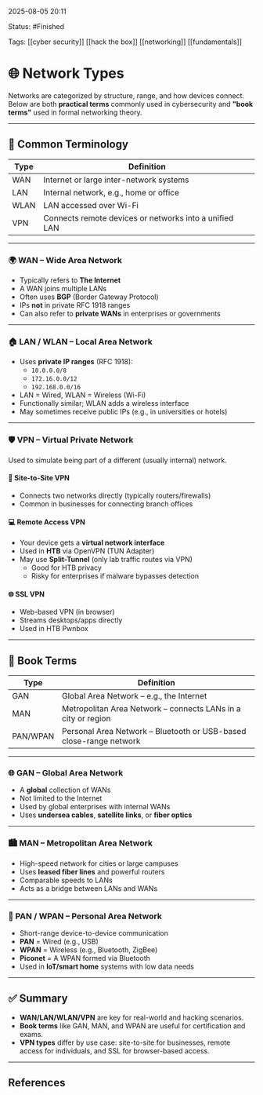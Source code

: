 2025-08-05 20:11

Status: #Finished 

Tags: [[cyber security]] [[hack the box]] [[networking]] [[fundamentals]] 


#  🌐 Network Types

Networks are categorized by structure, range, and how devices connect. Below are both **practical terms** commonly used in cybersecurity and **"book terms"** used in formal networking theory.

---

## 🧰 Common Terminology

| **Type**   | **Definition**                                                        |
|------------|------------------------------------------------------------------------|
| WAN        | Internet or large inter-network systems                                |
| LAN        | Internal network, e.g., home or office                                 |
| WLAN       | LAN accessed over Wi-Fi                                                |
| VPN        | Connects remote devices or networks into a unified LAN                 |

---

### 🌍 WAN – Wide Area Network
- Typically refers to **The Internet**
- A WAN joins multiple LANs
- Often uses **BGP** (Border Gateway Protocol)
- IPs **not** in private RFC 1918 ranges
- Can also refer to **private WANs** in enterprises or governments

---

### 🏠 LAN / WLAN – Local Area Network
- Uses **private IP ranges** (RFC 1918):
  - `10.0.0.0/8`
  - `172.16.0.0/12`
  - `192.168.0.0/16`
- LAN = Wired, WLAN = Wireless (Wi-Fi)
- Functionally similar; WLAN adds a wireless interface
- May sometimes receive public IPs (e.g., in universities or hotels)

---

### 🛡️ VPN – Virtual Private Network
Used to simulate being part of a different (usually internal) network.

#### 📡 Site-to-Site VPN
- Connects two networks directly (typically routers/firewalls)
- Common in businesses for connecting branch offices

#### 💻 Remote Access VPN
- Your device gets a **virtual network interface**
- Used in **HTB** via OpenVPN (TUN Adapter)
- May use **Split-Tunnel** (only lab traffic routes via VPN)
  - Good for HTB privacy
  - Risky for enterprises if malware bypasses detection

#### 🌐 SSL VPN
- Web-based VPN (in browser)
- Streams desktops/apps directly
- Used in HTB Pwnbox

---

## 📘 Book Terms

| **Type**   | **Definition**                                                        |
|------------|------------------------------------------------------------------------|
| GAN        | Global Area Network – e.g., the Internet                               |
| MAN        | Metropolitan Area Network – connects LANs in a city or region          |
| PAN/WPAN   | Personal Area Network – Bluetooth or USB-based close-range network     |

---

### 🌐 GAN – Global Area Network
- A **global** collection of WANs
- Not limited to the Internet
- Used by global enterprises with internal WANs
- Uses **undersea cables**, **satellite links**, or **fiber optics**

---

### 🏙️ MAN – Metropolitan Area Network
- High-speed network for cities or large campuses
- Uses **leased fiber lines** and powerful routers
- Comparable speeds to LANs
- Acts as a bridge between LANs and WANs

---

### 📲 PAN / WPAN – Personal Area Network
- Short-range device-to-device communication
- **PAN** = Wired (e.g., USB)
- **WPAN** = Wireless (e.g., Bluetooth, ZigBee)
- **Piconet** = A WPAN formed via Bluetooth
- Used in **IoT/smart home** systems with low data needs

---

## ✅ Summary
- **WAN/LAN/WLAN/VPN** are key for real-world and hacking scenarios.
- **Book terms** like GAN, MAN, and WPAN are useful for certification and exams.
- **VPN types** differ by use case: site-to-site for businesses, remote access for individuals, and SSL for browser-based access.

---








## References



